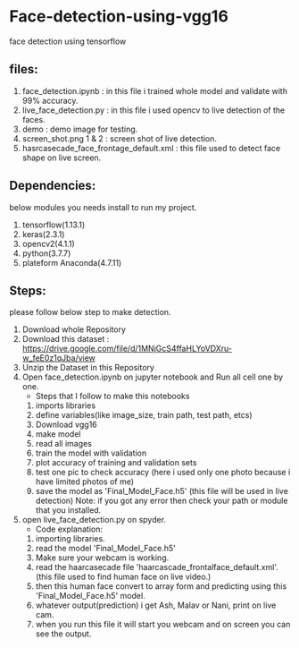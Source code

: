 # Face-detection-using-vgg16
face detection using tensorflow

## files:  

1) face_detection.ipynb : in this file i trained whole model and validate with 99% accuracy.
2) live_face_detection.py : in this file i used opencv to live detection of the faces.
3) demo : demo image for testing.
4) screen_shot.png 1 & 2 : screen shot of live detection.
5) hasrcasecade_face_frontage_default.xml : this file used to detect face shape on live screen.

## Dependencies:
below modules you needs install to run my project.
1) tensorflow(1.13.1)
2) keras(2.3.1)
3) opencv2(4.1.1)
4) python(3.7.7) 
5) plateform Anaconda(4.7.11) 

## Steps:
please follow below step to make detection.
1) Download whole Repository
2) Download this dataset : https://drive.google.com/file/d/1MNjGcS4ffaHLYoVDXru-w_feE0z1qJba/view
3) Unzip the Dataset in this Repository
4) Open face_detection.ipynb on jupyter notebook and Run all cell one by one. 
   - Steps that I follow to make this notebooks
    1) imports libraries
    2) define variables(like image_size, train path, test path, etcs)
    3) Download vgg16
    4) make model
    5) read all images
    6) train the model with validation
    7) plot accuracy of training and validation sets
    8) test one pic to check accuracy (here i used only one photo because i have limited photos of me)
    9) save the model as 'Final_Model_Face.h5' (this file will be used in live detection)
    Note: if you got any error then check your path or module that you installed.
5) open live_face_detection.py on spyder.
    - Code explanation:
    1) importing libraries.
    2) read the model 'Final_Model_Face.h5'
    3) Make sure your webcam is working.
    4) read the haarcasecade file 'haarcascade_frontalface_default.xml'.(this file used to find human face on live video.)
    5) then this human face convert to array form and predicting using this 'Final_Model_Face.h5' model.
    6) whatever output(prediction) i get Ash, Malav or Nani, print on live cam.
    7) when you run this file it will start you webcam and on screen you can see the output.
    



